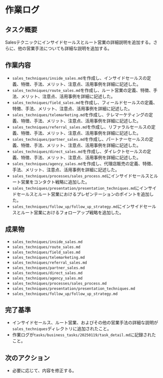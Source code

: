 # 作業ログ

## タスク概要
Salesテクニックにインサイドセールスとルート営業の詳細説明を追加する。さらに、他の営業手法についても詳細な説明を追加する。

## 作業内容
- `sales_techniques/inside_sales.md`を作成し、インサイドセールスの定義、特徴、手法、メリット、注意点、活用事例を詳細に記述した。
- `sales_techniques/route_sales.md`を作成し、ルート営業の定義、特徴、手法、メリット、注意点、活用事例を詳細に記述した。
- `sales_techniques/field_sales.md`を作成し、フィールドセールスの定義、特徴、手法、メリット、注意点、活用事例を詳細に記述した。
- `sales_techniques/telemarketing.md`を作成し、テレマーケティングの定義、特徴、手法、メリット、注意点、活用事例を詳細に記述した。
- `sales_techniques/referral_sales.md`を作成し、リファラルセールスの定義、特徴、手法、メリット、注意点、活用事例を詳細に記述した。
- `sales_techniques/partner_sales.md`を作成し、パートナーセールスの定義、特徴、手法、メリット、注意点、活用事例を詳細に記述した。
- `sales_techniques/direct_sales.md`を作成し、ダイレクトセールスの定義、特徴、手法、メリット、注意点、活用事例を詳細に記述した。
- `sales_techniques/agency_sales.md`を作成し、代理店販売の定義、特徴、手法、メリット、注意点、活用事例を詳細に記述した。
- `sales_techniques/processes/sales_process.md`にインサイドセールスとルート営業をコンタクト戦略に追加した。
- `sales_techniques/presentation/presentation_techniques.md`にインサイドセールスとルート営業におけるプレゼンテーションのポイントを追加した。
- `sales_techniques/follow_up/follow_up_strategy.md`にインサイドセールスとルート営業におけるフォローアップ戦略を追加した。

## 成果物
- `sales_techniques/inside_sales.md`
- `sales_techniques/route_sales.md`
- `sales_techniques/field_sales.md`
- `sales_techniques/telemarketing.md`
- `sales_techniques/referral_sales.md`
- `sales_techniques/partner_sales.md`
- `sales_techniques/direct_sales.md`
- `sales_techniques/agency_sales.md`
- `sales_techniques/processes/sales_process.md`
- `sales_techniques/presentation/presentation_techniques.md`
- `sales_techniques/follow_up/follow_up_strategy.md`

## 完了基準
- インサイドセールス、ルート営業、およびその他の営業手法の詳細な説明が`sales_techniques`ディレクトリに追加されたこと。
- 作業ログが`tasks/business_tasks/20250119/task_detail.md`に記録されたこと。

## 次のアクション
- 必要に応じて、内容を修正する。